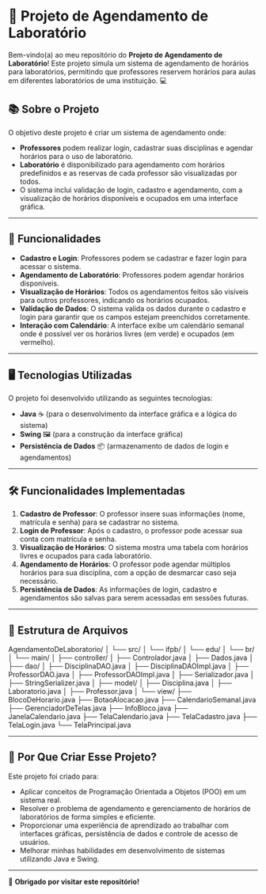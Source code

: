 # 📅 **Projeto de Agendamento de Laboratório**

Bem-vindo(a) ao meu repositório do **Projeto de Agendamento de Laboratório**! Este projeto simula um sistema de agendamento de horários para laboratórios, permitindo que professores reservem horários para aulas em diferentes laboratórios de uma instituição. 💻

## 📚 **Sobre o Projeto**

O objetivo deste projeto é criar um sistema de agendamento onde:

- **Professores** podem realizar login, cadastrar suas disciplinas e agendar horários para o uso de laboratório.
- **Laboratório** é disponibilizado para agendamento com horários predefinidos e as reservas de cada professor são visualizadas por todos.
- O sistema inclui validação de login, cadastro e agendamento, com a visualização de horários disponíveis e ocupados em uma interface gráfica.

---

## 🚀 **Funcionalidades**

- **Cadastro e Login**: Professores podem se cadastrar e fazer login para acessar o sistema.
- **Agendamento de Laboratório**: Professores podem agendar horários disponíveis.
- **Visualização de Horários**: Todos os agendamentos feitos são visíveis para outros professores, indicando os horários ocupados.
- **Validação de Dados**: O sistema valida os dados durante o cadastro e login para garantir que os campos estejam preenchidos corretamente.
- **Interação com Calendário**: A interface exibe um calendário semanal onde é possível ver os horários livres (em verde) e ocupados (em vermelho).

---

## 🖥️ **Tecnologias Utilizadas**

O projeto foi desenvolvido utilizando as seguintes tecnologias:

- **Java** ☕ (para o desenvolvimento da interface gráfica e a lógica do sistema)
- **Swing** 🖼️ (para a construção da interface gráfica)
- **Persistência de Dados** 📦 (armazenamento de dados de login e agendamentos)

---

## 🛠️ **Funcionalidades Implementadas**

1. **Cadastro de Professor**: O professor insere suas informações (nome, matrícula e senha) para se cadastrar no sistema.
2. **Login de Professor**: Após o cadastro, o professor pode acessar sua conta com matrícula e senha.
3. **Visualização de Horários**: O sistema mostra uma tabela com horários livres e ocupados para cada laboratório.
4. **Agendamento de Horários**: O professor pode agendar múltiplos horários para sua disciplina, com a opção de desmarcar caso seja necessário.
5. **Persistência de Dados**: As informações de login, cadastro e agendamentos são salvas para serem acessadas em sessões futuras.

---

## 📂 **Estrutura de Arquivos**

AgendamentoDeLaboratorio/ │ └── src/ │ └── ifpb/ │ └── edu/ │ └── br/ │ └── main/ │ ├── controller/ │ ├── Controlador.java │ ├── Dados.java │ ├── dao/ │ ├── DisciplinaDAO.java │ ├── DisciplinaDAOImpl.java │ ├── ProfessorDAO.java │ ├── ProfessorDAOImpl.java │ ├── Serializador.java │ ├── StringSerializer.java │ ├── model/ │ ├── Disciplina.java │ ├── Laboratorio.java │ ├── Professor.java │ └── view/ ├── BlocoDeHorario.java ├── BotaoAlocacao.java ├── CalendarioSemanal.java ├── GerenciadorDeTelas.java ├── InfoBloco.java ├── JanelaCalendario.java ├── TelaCalendario.java ├── TelaCadastro.java ├── TelaLogin.java └── TelaPrincipal.java

---

## 🤔 **Por Que Criar Esse Projeto?**

Este projeto foi criado para:

- Aplicar conceitos de Programação Orientada a Objetos (POO) em um sistema real.
- Resolver o problema de agendamento e gerenciamento de horários de laboratórios de forma simples e eficiente.
- Proporcionar uma experiência de aprendizado ao trabalhar com interfaces gráficas, persistência de dados e controle de acesso de usuários.
- Melhorar minhas habilidades em desenvolvimento de sistemas utilizando Java e Swing.

---

🖤 **Obrigado por visitar este repositório!**
